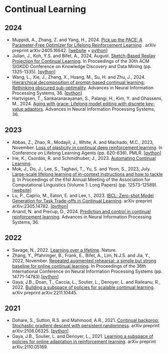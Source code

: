 # Continual Learning
## 2024
* Muppidi, A., Zhang, Z. and Yang, H., 2024. [Pick up the PACE: A Parameter-Free Optimizer for Lifelong Reinforcement Learning](https://arxiv.org/abs/2405.16642)
. arXiv preprint arXiv:2405.16642. [[website](https://computationalrobotics.seas.harvard.edu/TRAC/) + [python](https://github.com/ComputationalRobotics/TRAC?tab=readme-ov-file)]
* Julian, J., Koh, Y.S. and Bifet, A., 2024, August. [Sketch-Based Replay Projection for Continual Learning](https://dl.acm.org/doi/pdf/10.1145/3637528.3671714). In Proceedings of the 30th ACM SIGKDD Conference on Knowledge Discovery and Data Mining (pp. 1325-1335). [[python](https://github.com/jjul482/Sketched-Replay-Projection)]
* Wang, L., Xie, J., Zhang, X., Huang, M., Su, H. and Zhu, J., 2024. [Hierarchical decomposition of prompt-based continual learning: Rethinking obscured sub-optimality](https://proceedings.neurips.cc/paper_files/paper/2023/file/d9f8b5abc8e0926539ecbb492af7b2f1-Paper-Conference.pdf). Advances in Neural Information Processing Systems, 36. [[python](https://github.com/thu-ml/HiDe-Prompt)]
* Hartvigsen, T., Sankaranarayanan, S., Palangi, H., Kim, Y. and Ghassemi, M., 2024. [Aging with grace: Lifelong model editing with discrete key-value adaptors](https://proceedings.neurips.cc/paper_files/paper/2023/file/95b6e2ff961580e03c0a662a63a71812-Paper-Conference.pdf). Advances in Neural Information Processing Systems, 36.
## 2023
* Abbas, Z., Zhao, R., Modayil, J., White, A. and Machado, M.C., 2023, November. [Loss of plasticity in continual deep reinforcement learning](https://www.nature.com/articles/s41586-024-07711-7). In Conference on Lifelong Learning Agents (pp. 620-636). PMLR. [[python](https://github.com/shibhansh/loss-of-plasticity)]
* Irie, K., Csordás, R. and Schmidhuber, J., 2023. [Automating Continual Learning](https://openreview.net/pdf?id=5twh6pM4SR).
* Mok, J., Do, J., Lee, S., Taghavi, T., Yu, S. and Yoon, S., 2023, July. [Large-scale lifelong learning of in-context instructions and how to tackle it](https://aclanthology.org/2023.acl-long.703.pdf). In Proceedings of the 61st Annual Meeting of the Association for Computational Linguistics (Volume 1: Long Papers) (pp. 12573-12589). [[website](https://aclanthology.org/2023.acl-long.703/)]
* Lu, P., Caprio, M., Eaton, E. and Lee, I., 2023. [IBCL: Zero-shot Model Generation for Task Trade-offs in Continual Learning](https://arxiv.org/pdf/2305.14782). arXiv preprint arXiv:2305.14782. [[python](https://github.com/ibcl-anon/ibcl)]
* Anand, N. and Precup, D., 2024. [Prediction and control in continual reinforcement learning](https://proceedings.neurips.cc/paper_files/paper/2023/file/c94bbbef466ab1b2cfa100e41413b3a8-Paper-Conference.pdf). Advances in Neural Information Processing Systems, 36.
## 2022
* Savage, N., 2022. [Learning over a lifetime](https://www.nature.com/articles/d41586-022-01962-y). Nature.
* Zhang, Y., Pfahringer, B., Frank, E., Bifet, A., Lim, N.J.S. and Jia, Y., 2022, November. [Repeated augmented rehearsal: a simple but strong baseline for online continual learning](https://papers.neurips.cc/paper_files/paper/2022/file/5ebbbac62b968254093023f1c95015d3-Paper-Conference.pdf). In Proceedings of the 36th International Conference on Neural Information Processing Systems (pp. 14771-14783).[[python](https://github.com/YaqianZhang/RepeatedAugmentedRehearsal/tree/master)]
* Gaya, J.B., Doan, T., Caccia, L., Soulier, L., Denoyer, L. and Raileanu, R., 2022. [Building a subspace of policies for scalable continual learning](https://arxiv.org/pdf/2211.10445). arXiv preprint arXiv:2211.10445.
## 2021
* Dohare, S., Sutton, R.S. and Mahmood, A.R., 2021. [Continual backprop: Stochastic gradient descent with persistent randomness](https://arxiv.org/abs/2108.06325). arXiv preprint arXiv:2108.06325. [[python](https://github.com/shibhansh/loss-of-plasticity)]
* Gaya, J.B., Soulier, L. and Denoyer, L., 2021. [Learning a subspace of policies for online adaptation in reinforcement learning](https://arxiv.org/pdf/2110.05169). arXiv preprint arXiv:2110.05169.


